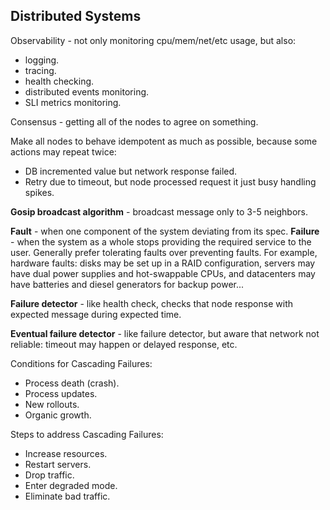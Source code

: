 Distributed Systems
-

Observability - not only monitoring cpu/mem/net/etc usage, but also:
* logging.
* tracing.
* health checking.
* distributed events monitoring.
* SLI metrics monitoring.

Consensus - getting all of the nodes to agree on something.

Make all nodes to behave idempotent as much as possible,
because some actions may repeat twice:
* DB incremented value but network response failed.
* Retry due to timeout, but node processed request it just busy handling spikes.

**Gosip broadcast algorithm** - broadcast message only to 3-5 neighbors.

**Fault** - when one component of the system deviating from its spec.
**Failure** - when the system as a whole stops providing the required service to the user.
Generally prefer tolerating faults over preventing faults.
For example, hardware faults:
disks may be set up in a RAID configuration,
servers may have dual power supplies and hot-swappable CPUs,
and datacenters may have batteries and diesel generators for backup power...

**Failure detector** - like health check,
checks that node response with expected message during expected time.

**Eventual failure detector** - like failure detector,
but aware that network not reliable: timeout may happen or delayed response, etc.

Conditions for Cascading Failures:
* Process death (crash).
* Process updates.
* New rollouts.
* Organic growth.

Steps to address Cascading Failures:
* Increase resources.
* Restart servers.
* Drop traffic.
* Enter degraded mode.
* Eliminate bad traffic.
